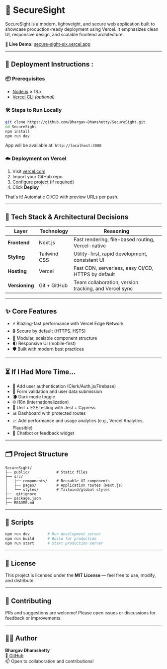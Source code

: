 
# 🔐 SecureSight

SecureSight is a modern, lightweight, and secure web application built to showcase production-ready deployment using Vercel. It emphasizes clean UI, responsive design, and scalable frontend architecture.

**🔗 Live Demo:** [secure-sight-six.vercel.app](https://secure-sight-six.vercel.app)

---

## 🚀 Deployment Instructions :

### 📦 Prerequisites

- [Node.js](https://nodejs.org/) ≥ 18.x
- [Vercel CLI](https://vercel.com/docs/cli) *(optional)*

### 🛠️ Steps to Run Locally

```bash
git clone https://github.com/Bhargav-Dhamshetty/SecureSight.git
cd SecureSight
npm install
npm run dev
```

App will be available at: `http://localhost:3000`

### ☁️ Deployment on Vercel

1. Visit [vercel.com](https://vercel.com)
2. Import your GitHub repo
3. Configure project (if required)
4. Click **Deploy**

That's it! Automatic CI/CD with preview URLs per push.

---

## 🧠 Tech Stack & Architectural Decisions

| Layer         | Technology       | Reasoning                                                  |
|---------------|------------------|-------------------------------------------------------------|
| **Frontend**  | Next.js          | Fast rendering, file-based routing, Vercel-native           |
| **Styling**   | Tailwind CSS     | Utility-first, rapid development, consistent UI             |
| **Hosting**   | Vercel           | Fast CDN, serverless, easy CI/CD, HTTPS by default          |
| **Versioning**| Git + GitHub     | Team collaboration, version tracking, and Vercel sync       |

---

## ✨ Core Features

- ⚡ Blazing-fast performance with Vercel Edge Network
- 🔒 Secure by default (HTTPS, HSTS)
- 🧩 Modular, scalable component structure
- 🌓 Responsive UI (mobile-first)
- 🛡️ Built with modern best practices

---

## ⏳ If I Had More Time…

- 🔐 Add user authentication (Clerk/Auth.js/Firebase)
- 🧾 Form validation and user data submission
- 🌘 Dark mode toggle
- 🌐 i18n (internationalization)
- 🧪 Unit + E2E testing with Jest + Cypress
- 📊 Dashboard with protected routes
- 📈 Add performance and usage analytics (e.g., Vercel Analytics, Plausible)
- 💬 Chatbot or feedback widget

---

## 🗂 Project Structure

```
SecureSight/
├── public/            # Static files
├── src/
│   ├── components/    # Reusable UI components
│   ├── pages/         # Application routes (Next.js)
│   └── styles/        # Tailwind/global styles
├── .gitignore
├── package.json
├── README.md
```

---

## 🧪 Scripts

```bash
npm run dev        # Run development server
npm run build      # Build for production
npm run start      # Start production server
```

---

## 📝 License

This project is licensed under the **MIT License** — feel free to use, modify, and distribute.

---

## 🤝 Contributing

PRs and suggestions are welcome! Please open issues or discussions for feedback or improvements.

---

## 👨‍💻 Author

**Bhargav Dhamshetty**  
🔗 [GitHub](https://github.com/Bhargav-Dhamshetty)  
📫 Open to collaboration and contributions!
